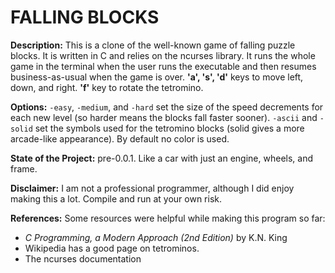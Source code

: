 # FALLING BLOCKS

**Description:** This is a clone of the well-known game of falling puzzle blocks. It is written in C and relies on the ncurses library. It runs the whole game in the terminal when the user runs the executable and then resumes business-as-usual when the game is over. **'a', 's', 'd'** keys to move left, down, and right. **'f'** key to rotate the tetromino.

**Options:** `-easy`, `-medium`, and `-hard` set the size of the speed decrements for each new level (so harder means the blocks fall faster sooner). `-ascii` and `-solid` set the symbols used for the tetromino blocks (solid gives a more arcade-like appearance). By default no color is used.

**State of the Project:** pre-0.0.1. Like a car with just an engine, wheels, and frame.

**Disclaimer:** I am not a professional programmer, although I did enjoy making this a lot. Compile and run at your own risk.

**References:** Some resources were helpful while making this program so far:
- *C Programming, a Modern Approach (2nd Edition)* by K.N. King
- Wikipedia has a good page on tetrominos.
- The ncurses documentation
